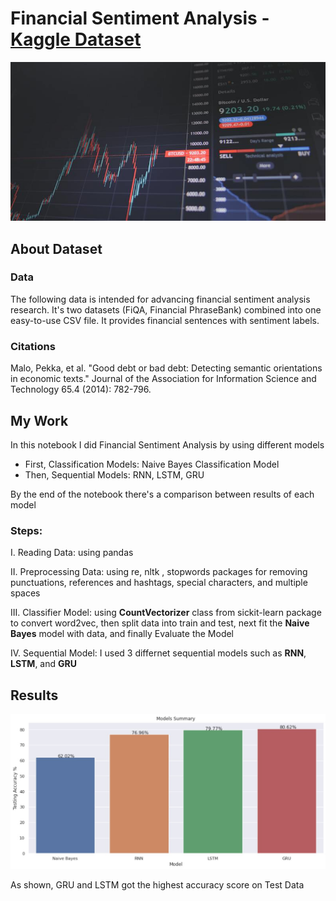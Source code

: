 # Financial Sentiment Analysis - [Kaggle Dataset](https://www.kaggle.com/datasets/sbhatti/financial-sentiment-analysis)
![](./Captures/dataset-cover.jpg)

## About Dataset
### Data
The following data is intended for advancing financial sentiment analysis research. It's two datasets (FiQA, Financial PhraseBank) combined into one easy-to-use CSV file. It provides financial sentences with sentiment labels.

### Citations
Malo, Pekka, et al. "Good debt or bad debt: Detecting semantic orientations in economic texts." Journal of the Association for Information Science and Technology 65.4 (2014): 782-796.


## My Work
In this notebook I did Financial Sentiment Analysis by using different models
- First, Classification Models: Naive Bayes Classification Model
- Then, Sequential Models: RNN, LSTM, GRU

By the end of the notebook there's a comparison between results of each model

### Steps:
I. Reading Data: using pandas

II. Preprocessing Data: using re, nltk , stopwords packages for removing punctuations, references and hashtags, special characters, and multiple spaces

III. Classifier Model: using **CountVectorizer** class from sickit-learn package to convert word2vec, then split data into train and test, next fit the **Naive Bayes** model with data, and finally Evaluate the Model

IV. Sequential Model: I used 3 differnet sequential models such as **RNN**, **LSTM**, and **GRU**



## Results
![](./Captures/results.jpg)

As shown, GRU and LSTM got the highest accuracy score on Test Data